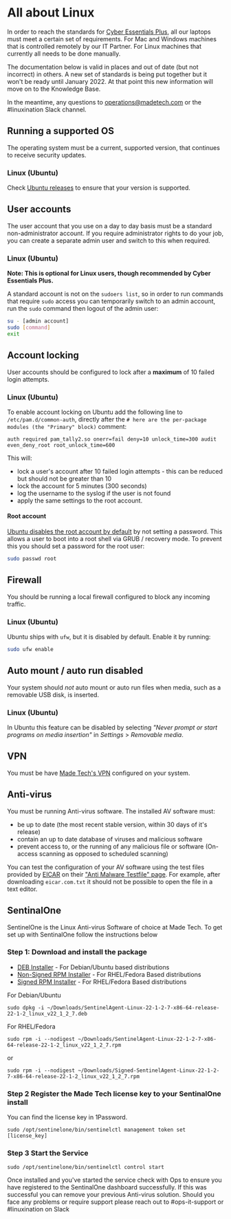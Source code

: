 # All about Linux
In order to reach the standards for [Cyber Essentials Plus](https://www.ncsc.gov.uk/cyberessentials/overview), all our laptops must meet a certain set of requirements. For Mac and Windows machines that is controlled remotely by our IT Partner. For Linux machines that currently all needs to be done manually.

The documentation below is valid in places and out of date (but not incorrect) in others. A new set of standards is being put together but it won't be ready until January 2022. At that point this new information will move on to the Knowledge Base.

In the meantime, any questions to [operations@madetech.com](mailto:operations@madetech.com) or the #linuxination Slack channel.



## Running a supported OS
The operating system must be a current, supported version, that continues to receive security updates.

### Linux (Ubuntu)
Check [Ubuntu releases](https://wiki.ubuntu.com/Releases) to ensure that your version is supported.

## User accounts
The user account that you use on a day to day basis must be a standard non-administrator account. If you require administrator rights to do your job, you can create a separate admin user and switch to this when required.

### Linux (Ubuntu)

**Note: This is optional for Linux users, though recommended by Cyber Essentials Plus.**

A standard account is not on the `sudoers list`, so in order to run commands that require `sudo` access you can temporarily switch to an admin account, run the `sudo` command then logout of the admin user:

```bash
su - [admin account]
sudo [command]
exit
```

## Account locking
User accounts should be configured to lock after a **maximum** of 10 failed login attempts.

### Linux (Ubuntu)
To enable account locking on Ubuntu add the following line to `/etc/pam.d/common-auth`, directly after the `# here are the per-package modules (the "Primary" block)` comment:

```
auth required pam_tally2.so onerr=fail deny=10 unlock_time=300 audit even_deny_root root_unlock_time=600
```

This will:
- lock a user's account after 10 failed login attempts - this can be reduced but should not be greater than 10
- lock the account for 5 minutes (300 seconds)
- log the username to the syslog if the user is not found
- apply the same settings to the root account.

#### Root account
[Ubuntu disables the root account by default](https://ubuntu.com/server/docs/security-users) by not setting a password. This allows a user to boot into a root shell via GRUB / recovery mode. To prevent this you should set a password for the root user:

```bash
sudo passwd root
```

## Firewall
You should be running a local firewall configured to block any incoming traffic.

### Linux (Ubuntu)
Ubuntu ships with `ufw`, but it is disabled by default. Enable it by running:

```bash
sudo ufw enable
```

## Auto mount / auto run disabled
Your system should *not* auto mount or auto run files when media, such as a removable USB disk, is inserted.

### Linux (Ubuntu)
In Ubuntu this feature can be disabled by selecting _"Never prompt or start programs on media insertion"_ in _Settings_ > _Removable media_.

## VPN
You must be have [Made Tech's VPN](../vpn/README.md) configured on your system.

## Anti-virus
You must be running Anti-virus software. The installed AV software must:
- be up to date (the most recent stable version, within 30 days of it's release)
- contain an up to date database of viruses and malicious software
- prevent access to, or the running of any malicious file or software (On-access scanning as opposed to scheduled scanning)

You can test the configuration of your AV software using the test files provided by [EICAR](https://www.eicar.org/) on their ["Anti Malware Testfile" page](https://www.eicar.org/?page_id=3950). For example, after downloading `eicar.com.txt` it should not be possible to open the file in a text editor.

## SentinalOne
SentinelOne is the Linux Anti-virus Software of choice at Made Tech. To get set up with SentinalOne follow the instructions below

### Step 1: Download and install the package
* [DEB Installer](https://ncrepository.z33.web.core.windows.net/sentinelone/SentinelAgent-Linux-22-1-2-7-x86-64-release-22-1-2_linux_v22_1_2_7.deb) - For Debian/Ubuntu based distributions
* [Non-Signed RPM Installer](https://ncrepository.z33.web.core.windows.net/sentinelone/SentinelAgent-Linux-22-1-2-7-x86-64-release-22-1-2_linux_v22_1_2_7.rpm) - For RHEL/Fedora Based distributions
* [Signed RPM Installer](https://ncrepository.z33.web.core.windows.net/sentinelone/Signed-SentinelAgent-Linux-22-1-2-7-x86-64-release-22-1-2_linux_v22_1_2_7.rpm) - For RHEL/Fedora Based distributions

For Debian/Ubuntu
```
sudo dpkg -i ~/Downloads/SentinelAgent-Linux-22-1-2-7-x86-64-release-22-1-2_linux_v22_1_2_7.deb
```

For RHEL/Fedora
```
sudo rpm -i --nodigest ~/Downloads/SentinelAgent-Linux-22-1-2-7-x86-64-release-22-1-2_linux_v22_1_2_7.rpm
```
or
```
sudo rpm -i --nodigest ~/Downloads/Signed-SentinelAgent-Linux-22-1-2-7-x86-64-release-22-1-2_linux_v22_1_2_7.rpm
```

### Step 2 Register the Made Tech license key to your SentinalOne install 

You can find the license key in 1Password.
```
sudo /opt/sentinelone/bin/sentinelctl management token set [license_key]
```

### Step 3 Start the Service
```
sudo /opt/sentinelone/bin/sentinelctl control start
```

Once installed and you've started the service check with Ops to ensure you have registered to the SentinalOne dashboard successfully. If this was successful you can remove your previous Anti-virus solution. Should you face any problems or require support please reach out to #ops-it-support or #linuxination on Slack